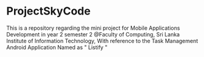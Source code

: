 # ProjectSkyCode
This is a repository regarding the mini project for Mobile Applications Development in year 2 semester 2 @Faculty of Computing, Sri Lanka Institute of Information Technology, With reference to the Task Management Android Application Named as " Listify " 
